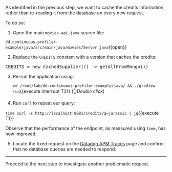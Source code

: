 As identified in the previous step, we want to cache the credits information,
rather than re-reading it from the database on every new request.

To do so:

1. Open the main `movies-api-java` source file:

  `dd-continuous-profiler-example/java/src/main/java/movies/Server.java`{{open}}

2. Replace the `CREDITS` constant with a version that caches the credits:

  <pre class="file" data-filename="dd-continuous-profiler-example/java/src/main/java/movies/Server.java" data-target="insert" data-marker="CREDITS = () -> getAllFromMongo()">CREDITS = new CachedSupplier(() -> getAllFromMongo())</pre>

3. Re-run the application using:

   `cd /root/lab/dd-continuous-profiler-example/java/ && ./gradlew run`{{execute interrupt T2}} (👆_Double click_)

4. Run `curl` to repeat our query:

  `time curl -s http://localhost:8081/credits?q=jurassic | jq`{{execute T1}}

  Observe that the performance of the endpoint, as measured using `time`, has now improved.

5. Locate the fixed request on the <a href="https://app.datadoghq.com/apm/traces" target="_datadog">Datadog APM Traces</a> page and confirm that no database queries are needed to respond.


---

Proceed to the next step to investigate another problematic request.
